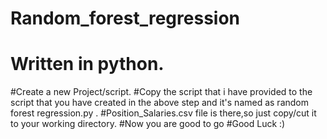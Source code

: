 # Random_forest_regression
# Written in python.
#Create a new Project/script.
#Copy the script that i have provided to the script that you have created in the above step and it's named as random forest regression.py .
#Position_Salaries.csv file is there,so just copy/cut it to your working directory.
#Now you are good to go
#Good Luck :)